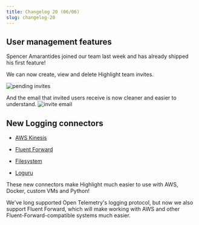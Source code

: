 ```yaml
---
title: Changelog 20 (06/06)
slug: changelog-20
---
```


<EmbeddedVideo 
  src="https://www.youtube.com/embed/3t5d8Jyg044"
  title="Youtube"
  allow="accelerometer; autoplay; clipboard-write; encrypted-media; gyroscope; picture-in-picture; web-share"
/>

## User management features

Spencer Amarantides joined our team last week and has already shipped his first feature!

We can now create, view and delete Highlight team invites.

![pending invites](/images/changelog/20/pending-invites.png)

And the email that invited users receive is now cleaner and easier to understand.
![invite email](/images/changelog/20/invite-email.png)

## New Logging connectors

-   [AWS Kinesis](../../getting-started/backend-logging/5_hosting/aws.md#aws-kinesis-firehose-for-logs-from-infrastructure-or-other-services)

-   [Fluent Forward](../../getting-started/backend-logging/9_fluentforward.md)
-   [Filesystem](../../getting-started/backend-logging/8_file.md)
-   [Loguru](../../getting-started/backend-logging/3_python/loguru.md)

These new connectors make Highlight much easier to use with AWS, Docker, custom VMs and Python!

We've long supported Open Telemetry's logging protocol, but now we also support Fluent Forward, which will make working with AWS and other Fluent-Forward-compatible systems much easier.
